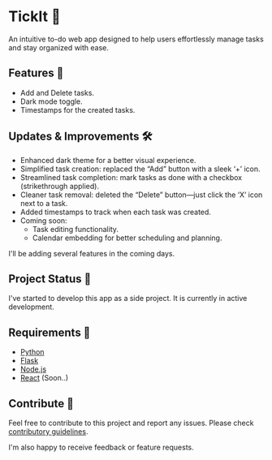 # TickIt 📝

An intuitive to-do web app designed to help users effortlessly manage tasks and stay organized with ease.

## Features 🚀

* Add and Delete tasks.
* Dark mode toggle.
* Timestamps for the created tasks.

## Updates & Improvements 🛠️ 

* Enhanced dark theme for a better visual experience.
* Simplified task creation: replaced the “Add” button with a sleek ‘+’ icon.
* Streamlined task completion: mark tasks as done with a checkbox (strikethrough applied).
* Cleaner task removal: deleted the “Delete” button—just click the ‘X’ icon next to a task.
* Added timestamps to track when each task was created.
* Coming soon:
     * Task editing functionality.
     * Calendar embedding for better scheduling and planning.

I'll be adding several features in the coming days.

## Project Status 🚧 

I've started to develop this app as a side project. It is currently in active development.  

## Requirements 📌
- [Python](https://www.python.org/downloads/)
- [Flask](https://flask.palletsprojects.com/en/stable/installation/)
- [Node.js](https://nodejs.org/en/download)
- [React](https://react.dev/learn/installation) (Soon..)
  
## Contribute 🤝

Feel free to contribute to this project and report any issues. Please check [contributory guidelines](https://github.com/arnaveenkumar/flask_fast/blob/main/CONTRIBUTING.md).

I'm also happy to receive feedback or feature requests.
